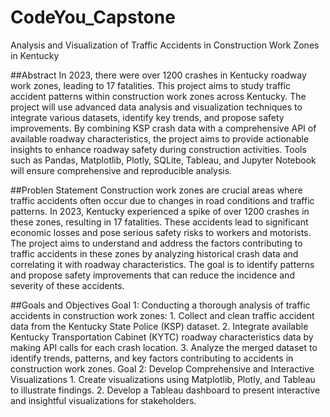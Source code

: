 # CodeYou_Capstone
Analysis and Visualization of Traffic Accidents in Construction Work Zones in Kentucky

##Abstract
In 2023, there were over 1200 crashes in Kentucky roadway work zones, leading to 17 fatalities. This project aims to study traffic accident patterns within construction work zones across Kentucky. The project will use advanced data analysis and visualization techniques to integrate various datasets, identify key trends, and propose safety improvements. By combining KSP crash data with a comprehensive API of available roadway characteristics, the project aims to provide actionable insights to enhance roadway safety during construction activities. Tools such as Pandas, Matplotlib, Plotly, SQLite, Tableau, and Jupyter Notebook will ensure comprehensive and reproducible analysis.

##Problen Statement
Construction work zones are crucial areas where traffic accidents often occur due to changes in road conditions and traffic patterns. In 2023, Kentucky experienced a spike of over 1200 crashes in these zones, resulting in 17 fatalities. These accidents lead to significant economic losses and pose serious safety risks to workers and motorists. The project aims to understand and address the factors contributing to traffic accidents in these zones by analyzing historical crash data and correlating it with roadway characteristics. The goal is to identify patterns and propose safety improvements that can reduce the incidence and severity of these accidents.

##Goals and Objectives
Goal 1: Conducting a thorough analysis of traffic accidents in construction work zones:
    1. Collect and clean traffic accident data from the Kentucky State Police (KSP) dataset.
    2. Integrate available Kentucky Transportation Cabinet (KYTC) roadway characteristics data by making API calls for each crash location.
    3. Analyze the merged dataset to identify trends, patterns, and key factors contributing to accidents in construction work zones.
Goal 2: Develop Comprehensive and Interactive Visualizations
    1.	Create visualizations using Matplotlib, Plotly, and Tableau to illustrate findings.
    2.	Develop a Tableau dashboard to present interactive and insightful visualizations for stakeholders.